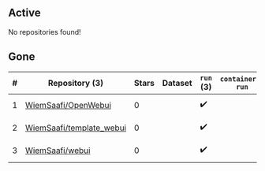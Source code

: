 ## Active
No repositories found!

## Gone
| # | Repository (3) | Stars | Dataset | `run` (3) | `containers-run` | Last Modified |
| --- | --- | --- | --- | --- | --- | --- |
| 1 | [WiemSaafi/OpenWebui](https://github.com/WiemSaafi/OpenWebui) | 0 |  | :heavy_check_mark: |  | 2025-07-21 00:12:49+00:00 |
| 2 | [WiemSaafi/template_webui](https://github.com/WiemSaafi/template_webui) | 0 |  | :heavy_check_mark: |  | 2025-07-19 00:39:35+00:00 |
| 3 | [WiemSaafi/webui](https://github.com/WiemSaafi/webui) | 0 |  | :heavy_check_mark: |  | 2025-06-25 22:01:07+00:00 |
